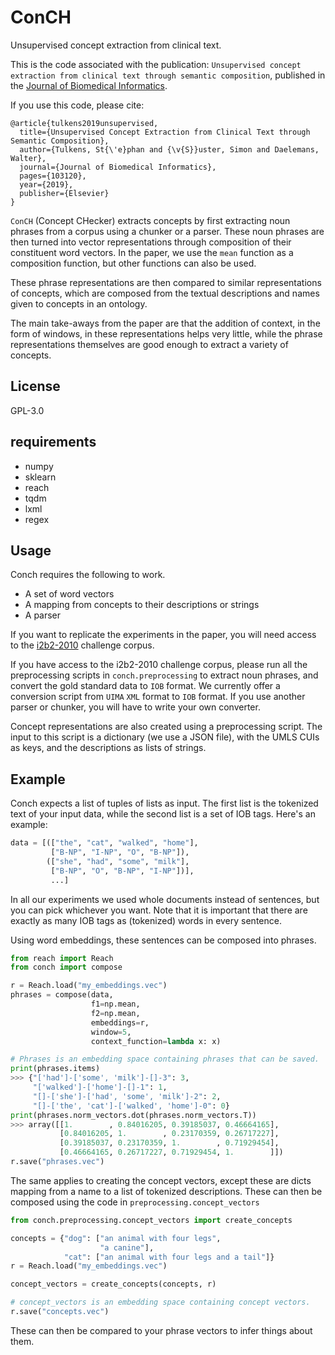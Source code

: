 # ConCH

Unsupervised concept extraction from clinical text.

This is the code associated with the publication: `Unsupervised concept extraction from clinical text through semantic composition`, published in the [Journal of Biomedical Informatics](https://www.sciencedirect.com/science/article/pii/S1532046419300383).

If you use this code, please cite:

```
@article{tulkens2019unsupervised,
  title={Unsupervised Concept Extraction from Clinical Text through Semantic Composition},
  author={Tulkens, St{\'e}phan and {\v{S}}uster, Simon and Daelemans, Walter},
  journal={Journal of Biomedical Informatics},
  pages={103120},
  year={2019},
  publisher={Elsevier}
}
```

`ConCH` (Concept CHecker) extracts concepts by first extracting noun phrases from a corpus using a chunker or a parser. These noun phrases are then turned into vector representations through composition of their constituent word vectors. In the paper, we use the `mean` function as a composition function, but other functions can also be used.

These phrase representations are then compared to similar representations of concepts, which are composed from the textual descriptions and names given to concepts in an ontology.

The main take-aways from the paper are that the addition of context, in the form of windows, in these representations helps very little, while the phrase representations themselves are good enough to extract a variety of concepts.

## License

GPL-3.0

## requirements

* numpy
* sklearn
* reach
* tqdm
* lxml
* regex

## Usage

Conch requires the following to work.

* A set of word vectors
* A mapping from concepts to their descriptions or strings
* A parser

If you want to replicate the experiments in the paper, you will need access to the [i2b2-2010](https://www.i2b2.org/NLP/DataSets/Main.php) challenge corpus.

If you have access to the i2b2-2010 challenge corpus, please run all the preprocessing scripts in `conch.preprocessing` to extract noun phrases, and convert the gold standard data to `IOB` format. We currently offer a conversion script from `UIMA` `XML` format to `IOB` format. If you use another parser or chunker, you will have to write your own converter.

Concept representations are also created using a preprocessing script. The input to this script is a dictionary (we use a JSON file), with the UMLS CUIs as keys, and the descriptions as lists of strings.

## Example

Conch expects a list of tuples of lists as input.
The first list is the tokenized text of your input data, while the second list is a set of IOB tags.
Here's an example:

```python
data = [(["the", "cat", "walked", "home"],
         ["B-NP", "I-NP", "O", "B-NP"]),
        (["she", "had", "some", "milk"],
         ["B-NP", "O", "B-NP", "I-NP"])],
         ...]
```


In all our experiments we used whole documents instead of sentences, but you can pick whichever you want.
Note that it is important that there are exactly as many IOB tags as (tokenized) words in every sentence.

Using word embeddings, these sentences can be composed into phrases.

```python
from reach import Reach
from conch import compose

r = Reach.load("my_embeddings.vec")
phrases = compose(data,
                  f1=np.mean,
                  f2=np.mean,
                  embeddings=r,
                  window=5,
                  context_function=lambda x: x)

# Phrases is an embedding space containing phrases that can be saved.
print(phrases.items)
>>> {"['had']-['some', 'milk']-[]-3": 3,
     "['walked']-['home']-[]-1": 1,
     "[]-['she']-['had', 'some', 'milk']-2": 2,
     "[]-['the', 'cat']-['walked', 'home']-0": 0}
print(phrases.norm_vectors.dot(phrases.norm_vectors.T))
>>> array([[1.        , 0.84016205, 0.39185037, 0.46664165],
           [0.84016205, 1.        , 0.23170359, 0.26717227],
           [0.39185037, 0.23170359, 1.        , 0.71929454],
           [0.46664165, 0.26717227, 0.71929454, 1.        ]])
r.save("phrases.vec")

```

The same applies to creating the concept vectors, except these are dicts mapping from a name to a list of tokenized descriptions.
These can then be composed using the code in `preprocessing.concept_vectors`

```python
from conch.preprocessing.concept_vectors import create_concepts

concepts = {"dog": ["an animal with four legs",
                    "a canine"],
            "cat": ["an animal with four legs and a tail"]}
r = Reach.load("my_embeddings.vec")

concept_vectors = create_concepts(concepts, r)

# concept_vectors is an embedding space containing concept vectors.
r.save("concepts.vec")
```

These can then be compared to your phrase vectors to infer things about them.
